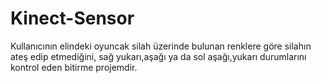 # Kinect-Sensor
Kullanıcının elindeki oyuncak silah üzerinde bulunan renklere göre silahın ateş edip etmediğini, sağ yukarı,aşağı ya da sol aşağı,yukarı durumlarını kontrol eden bitirme projemdir.
